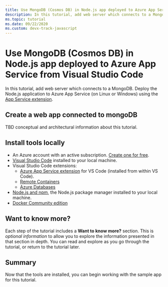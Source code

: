 ```yaml
---
title: Use MongoDB (Cosmos DB) in Node.js app deployed to Azure App Service from Visual Studio Code
description: In this tutorial, add web server which connects to a MongoDB. Deploy the Node.js application to Azure App Service (on Linux or Windows) using the App Service extension.
ms.topic: tutorial
ms.date: 09/22/2020
ms.custom: devx-track-javascript
---
```


# Use MongoDB (Cosmos DB) in Node.js app deployed to Azure App Service from Visual Studio Code

In this tutorial, add web server which connects to a MongoDB. Deploy the Node.js application to Azure App Service (on Linux or Windows) using the [App Service extension](https://marketplace.visualstudio.com/items?itemName=ms-azuretools.vscode-azureappservice).

## Create a web app connected to mongoDB

TBD conceptual and architectural information about this tutorial. 

## Install tools locally

- An Azure account with an active subscription. [Create one for free](https://azure.microsoft.com/free/?utm_source=campaign&utm_campaign=vscode-tutorial-appservice-extension&mktingSource=vscode-tutorial-appservice-extension).
- [Visual Studio Code](https://code.visualstudio.com/) installed to your local machine.
- Visual Studio Code extensions:
    - [Azure App Service extension](https://marketplace.visualstudio.com/items?itemName=ms-azuretools.vscode-azureappservice) for VS Code (installed from within VS Code).
    - [Remote Containers]()
    - [Azure Databases](https://marketplace.visualstudio.com/items?itemName=ms-azuretools.vscode-cosmosdb)
- [Node.js and npm](https://nodejs.org/en/download), the Node.js package manager installed to your local machine.
- [Docker Community edition]()

## Want to know more? 

Each step of the tutorial includes a **Want to know more?** section. This is _optional information_ to allow you to explore the information presented in that section in depth. You can read and explore as you go through the tutorial, or return to the tutorial later. 

## Summary

Now that the tools are installed, you can begin working with the sample app for this tutorial. 